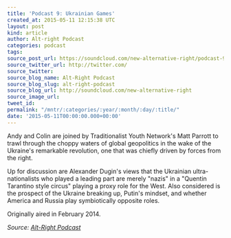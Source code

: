 ```yaml
---
title: 'Podcast 9: Ukrainian Games'
created_at: 2015-05-11 12:15:38 UTC
layout: post
kind: article
author: Alt-right Podcast
categories: podcast
tags: 
source_post_url: https://soundcloud.com/new-alternative-right/podcast-9-ukrainian-games
source_twitter_url: http://twitter.com/
source_twitter: 
source_blog_name: Alt-Right Podcast
source_blog_slug: alt-right-podcast
source_blog_url: http://soundcloud.com/new-alternative-right
source_image_url: 
tweet_id: 
permalink: "/mntr/:categories/:year/:month/:day/:title/"
date: '2015-05-11T00:00:00.000+00:00'
---
```

Andy and Colin are joined by Traditionalist Youth Network's Matt Parrott to trawl through the choppy waters of global geopolitics in the wake of the Ukraine's remarkable revolution, one that was chiefly driven by forces from the right. 

Up for discussion are Alexander Dugin's views that the Ukrainian ultra-nationalists who played a leading part are merely "nazis" in a "Quentin Tarantino style circus" playing a proxy role for the West. Also considered is the prospect of the Ukraine breaking up, Putin's mindset, and whether America and Russia play symbiotically opposite roles. 

Originally aired in February 2014.<div class="">
    <i>Source: <a href="http://soundcloud.com/new-alternative-right">Alt-Right Podcast</a></i>
</div>
